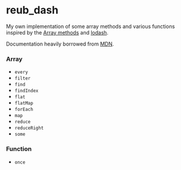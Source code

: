 # reub_dash
My own implementation of some array methods and various functions inspired by the [Array methods](https://developer.mozilla.org/en-US/docs/Web/JavaScript/Reference/Global_Objects/Array) and [lodash](https://lodash.com/docs/4.17.15).

Documentation heavily borrowed from [MDN](developer.mozilla.org).

### Array
- `every`
- `filter`
- `find`
- `findIndex`
- `flat`
- `flatMap`
- `forEach`
- `map`
- `reduce`
- `reduceRight`
- `some`
### Function
- `once`
